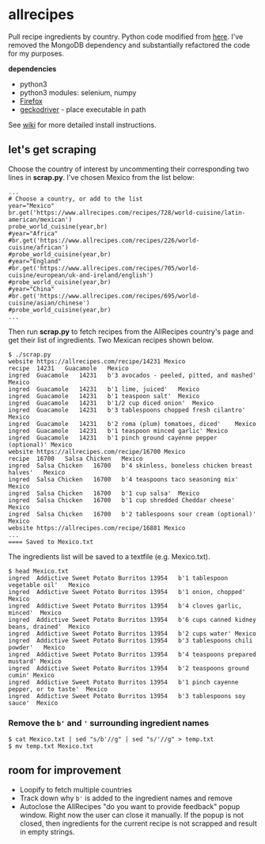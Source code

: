 # allrecipes

Pull recipe ingredients by country. Python code modified from [here](https://nycdatascience.com/blog/student-works/recipes-scraping-top-20-recipes-allrecipes/). I've removed the MongoDB dependency and substantially refactored the code for my purposes.

**dependencies**

* python3
* python3 modules: selenium, numpy
* [Firefox](https://www.mozilla.org/en-US/firefox/new/)
* [geckodriver](https://github.com/mozilla/geckodriver/releases) - place executable in path 

See [wiki](https://github.com/j23414/allrecipes/wiki/Installation) for more detailed install instructions.

## let's get scraping
Choose the country of interest by uncommenting their corresponding two lines in **scrap.py**. I've chosen Mexico from the list below:

```
...
# Choose a country, or add to the list
year="Mexico"
br.get('https://www.allrecipes.com/recipes/728/world-cuisine/latin-american/mexican')
probe_world_cuisine(year,br)
#year="Africa"
#br.get('https://www.allrecipes.com/recipes/226/world-cuisine/african')
#probe_world_cuisine(year,br)
#year="England"
#br.get('https://www.allrecipes.com/recipes/705/world-cuisine/european/uk-and-ireland/english')
#probe_world_cuisine(year,br)
#year="China"
#br.get('https://www.allrecipes.com/recipes/695/world-cuisine/asian/chinese')
#probe_world_cuisine(year,br)
...
```

Then run **scrap.py** to fetch recipes from the AllRecipes country's page and get their list of ingredients. Two Mexican recipes shown below.

```
$ ./scrap.py
website	https://allrecipes.com/recipe/14231	Mexico
recipe	14231	Guacamole	Mexico
ingred	Guacamole	14231	b'3 avocados - peeled, pitted, and mashed'	Mexico
ingred	Guacamole	14231	b'1 lime, juiced'	Mexico
ingred	Guacamole	14231	b'1 teaspoon salt'	Mexico
ingred	Guacamole	14231	b'1/2 cup diced onion'	Mexico
ingred	Guacamole	14231	b'3 tablespoons chopped fresh cilantro'	Mexico
ingred	Guacamole	14231	b'2 roma (plum) tomatoes, diced'	Mexico
ingred	Guacamole	14231	b'1 teaspoon minced garlic'	Mexico
ingred	Guacamole	14231	b'1 pinch ground cayenne pepper (optional)'	Mexico
website	https://allrecipes.com/recipe/16700	Mexico
recipe	16700	Salsa Chicken	Mexico
ingred	Salsa Chicken	16700	b'4 skinless, boneless chicken breast halves'	Mexico
ingred	Salsa Chicken	16700	b'4 teaspoons taco seasoning mix'	Mexico
ingred	Salsa Chicken	16700	b'1 cup salsa'	Mexico
ingred	Salsa Chicken	16700	b'1 cup shredded Cheddar cheese'	Mexico
ingred	Salsa Chicken	16700	b'2 tablespoons sour cream (optional)'	Mexico
website	https://allrecipes.com/recipe/16881	Mexico
...
==== Saved to Mexico.txt
```

The ingredients list will be saved to a textfile (e.g. Mexico.txt). 

```
$ head Mexico.txt
ingred	Addictive Sweet Potato Burritos	13954	b'1 tablespoon vegetable oil'	Mexico
ingred	Addictive Sweet Potato Burritos	13954	b'1 onion, chopped'	Mexico
ingred	Addictive Sweet Potato Burritos	13954	b'4 cloves garlic, minced'	Mexico
ingred	Addictive Sweet Potato Burritos	13954	b'6 cups canned kidney beans, drained'	Mexico
ingred	Addictive Sweet Potato Burritos	13954	b'2 cups water'	Mexico
ingred	Addictive Sweet Potato Burritos	13954	b'3 tablespoons chili powder'	Mexico
ingred	Addictive Sweet Potato Burritos	13954	b'4 teaspoons prepared mustard'	Mexico
ingred	Addictive Sweet Potato Burritos	13954	b'2 teaspoons ground cumin'	Mexico
ingred	Addictive Sweet Potato Burritos	13954	b'1 pinch cayenne pepper, or to taste'	Mexico
ingred	Addictive Sweet Potato Burritos	13954	b'3 tablespoons soy sauce'	Mexico
```

### Remove the `b'` and `'` surrounding ingredient names

```
$ cat Mexico.txt | sed "s/b'//g" | sed "s/'//g" > temp.txt
$ mv temp.txt Mexico.txt
```

## room for improvement

* Loopify to fetch multiple countries
* Track down why `b'` is added to the ingredient names and remove
* Autoclose the AllRecipes "do you want to provide feedback" popup window. Right now the user can close it manually. If the popup is not closed, then ingredients for the current recipe is not scrapped and result in empty strings.